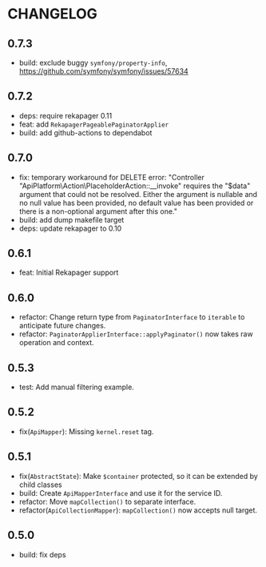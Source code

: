 # CHANGELOG

## 0.7.3

* build: exclude buggy `symfony/property-info`,
  https://github.com/symfony/symfony/issues/57634

## 0.7.2

* deps: require rekapager 0.11
* feat: add `RekapagerPageablePaginatorApplier`
* build: add github-actions to dependabot

## 0.7.0

* fix: temporary workaround for DELETE error: "Controller
  "ApiPlatform\Action\PlaceholderAction::__invoke" requires the "$data" argument
  that could not be resolved. Either the argument is nullable and no null value
  has been provided, no default value has been provided or there is a
  non-optional argument after this one."
* build: add dump makefile target
* deps: update rekapager to 0.10

## 0.6.1

* feat: Initial Rekapager support

## 0.6.0

* refactor: Change return type from `PaginatorInterface` to `iterable` to
  anticipate future changes.
* refactor: `PaginatorApplierInterface::applyPaginator()` now takes raw
  operation and context.

## 0.5.3

* test: Add manual filtering example.

## 0.5.2

* fix(`ApiMapper`): Missing `kernel.reset` tag.

## 0.5.1

* fix(`AbstractState`): Make `$container` protected, so it can be extended by
  child classes
* build: Create `ApiMapperInterface` and use it for the service ID.
* refactor: Move `mapCollection()` to separate interface.
* refactor(`ApiCollectionMapper`): `mapCollection()` now accepts null target.

## 0.5.0

* build: fix deps
